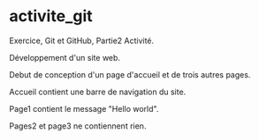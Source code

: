 # activite_git
Exercice, Git et GitHub, Partie2 Activité.

Développement d'un site web.

Debut de conception d'un page d'accueil et de trois autres pages.


Accueil contient une barre de navigation du site.

Page1 contient le message "Hello world".

Pages2 et page3 ne contiennent rien.

